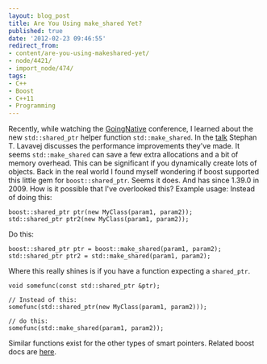 ```yaml
---
layout: blog_post
title: Are You Using make_shared Yet?
published: true
date: '2012-02-23 09:46:55'
redirect_from:
- content/are-you-using-makeshared-yet/
- node/4421/
- import_node/474/
tags:
- C++
- Boost
- C++11
- Programming
---
```


Recently, while watching the [GoingNative](http://channel9.msdn.com/Events/GoingNative/GoingNative-2012) conference, I learned about the new `std::shared_ptr` helper function `std::make_shared`. In the [talk](http://channel9.msdn.com/Events/GoingNative/GoingNative-2012/STL11-Magic-Secrets) Stephan T. Lavavej discusses the performance improvements they've made. It seems `std::make_shared` can save a few extra allocations and a bit of memory overhead. This can be significant if you dynamically create lots of objects. Back in the real world I found myself wondering if boost supported this little gem for `boost::shared_ptr`. Seems it does. And has since 1.39.0 in 2009. How is it possible that I've overlooked this? Example usage: Instead of doing this:

    boost::shared_ptr ptr(new MyClass(param1, param2));
    std::shared_ptr ptr2(new MyClass(param1, param2));

Do this:

    boost::shared_ptr ptr = boost::make_shared(param1, param2);
    std::shared_ptr ptr2 = std::make_shared(param1, param2);

Where this really shines is if you have a function expecting a `shared_ptr`.

    void somefunc(const std::shared_ptr &ptr);

    // Instead of this:
    somefunc(std::shared_ptr(new MyClass(param1, param2)));

    // do this:
    somefunc(std::make_shared(param1, param2));

Similar functions exist for the other types of smart pointers. Related boost docs are [here](http://www.boost.org/doc/libs/1_39_0/libs/smart_ptr/smart_ptr.htm).
